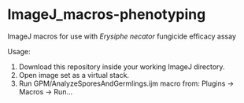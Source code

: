 # ImageJ_macros-phenotyping
ImageJ macros for use with *Erysiphe necator* fungicide efficacy assay

Usage:
1) Download this repository inside your working ImageJ directory.
2) Open image set as a virtual stack.
3) Run GPM/AnalyzeSporesAndGermlings.ijm macro from: Plugins -> Macros -> Run...

